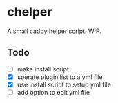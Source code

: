 # chelper
A small caddy helper script. WIP.

## Todo

* [ ] make install script
* [x] sperate plugin list to a yml file
* [x] use install script to setup yml file
* [ ] add option to edit yml file
